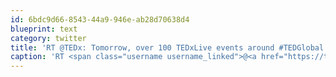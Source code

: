 ```yaml
---
id: 6bdc9d66-8543-44a9-946e-ab28d70638d4
blueprint: text
category: twitter
title: 'RT @TEDx: Tomorrow, over 100 TEDxLive events around #TEDGlobal. Follow global ideas, locally: http://twitter.com/#!/TEDx/tedxlive-for-te ...'
caption: 'RT <span class="username username_linked">@<a href="https://twitter.com/TEDx" title="TEDx">TEDx</a></span>: Tomorrow, over 100 TEDxLive events around <span class="hashtag hashtag_local">#<a href="http://tweettemp.darylchymko.ca/?tag=tedglobal">TEDGlobal</a>. Follow global ideas, locally: http://twitter.com/#!/TEDx/tedxlive-for-te ...'
---
```

